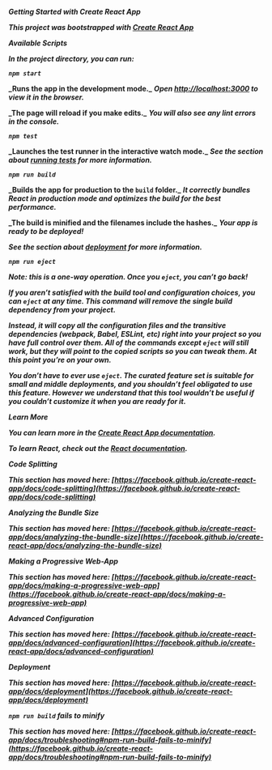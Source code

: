 **_Getting Started with Create React App_**

**_This project was bootstrapped with [Create React App](https://github.com/facebook/create-react-app)_**

**_Available Scripts_**

**_In the project directory, you can run:_**

**_`npm start`_**

**_Runs the app in the development mode.\_**
**_Open [http://localhost:3000](http://localhost:3000) to view it in the browser._**

**_The page will reload if you make edits.\_**
**_You will also see any lint errors in the console._**

**_`npm test`_**

**_Launches the test runner in the interactive watch mode.\_**
**_See the section about [running tests](https://facebook.github.io/create-react-app/docs/running-tests) for more information._**

**_`npm run build`_**

**_Builds the app for production to the `build` folder.\_**
**_It correctly bundles React in production mode and optimizes the build for the best performance._**

**_The build is minified and the filenames include the hashes.\_**
**_Your app is ready to be deployed!_**

**_See the section about [deployment](https://facebook.github.io/create-react-app/docs/deployment) for more information._**

**_`npm run eject`_**

**_Note: this is a one-way operation. Once you `eject`, you can’t go back!_**

**_If you aren’t satisfied with the build tool and configuration choices, you can `eject` at any time. This command will remove the single build dependency from your project._**

**_Instead, it will copy all the configuration files and the transitive dependencies (webpack, Babel, ESLint, etc) right into your project so you have full control over them. All of the commands except `eject` will still work, but they will point to the copied scripts so you can tweak them. At this point you’re on your own._**

**_You don’t have to ever use `eject`. The curated feature set is suitable for small and middle deployments, and you shouldn’t feel obligated to use this feature. However we understand that this tool wouldn’t be useful if you couldn’t customize it when you are ready for it._**

**_Learn More_**

**_You can learn more in the [Create React App documentation](https://facebook.github.io/create-react-app/docs/getting-started)._**

**_To learn React, check out the [React documentation](https://reactjs.org/)._**

**_Code Splitting_**

**_This section has moved here: [https://facebook.github.io/create-react-app/docs/code-splitting](https://facebook.github.io/create-react-app/docs/code-splitting)_**

**_Analyzing the Bundle Size_**

**_This section has moved here: [https://facebook.github.io/create-react-app/docs/analyzing-the-bundle-size](https://facebook.github.io/create-react-app/docs/analyzing-the-bundle-size)_**

**_Making a Progressive Web-App_**

**_This section has moved here: [https://facebook.github.io/create-react-app/docs/making-a-progressive-web-app](https://facebook.github.io/create-react-app/docs/making-a-progressive-web-app)_**

**_Advanced Configuration_**

**_This section has moved here: [https://facebook.github.io/create-react-app/docs/advanced-configuration](https://facebook.github.io/create-react-app/docs/advanced-configuration)_**

**_Deployment_**

**_This section has moved here: [https://facebook.github.io/create-react-app/docs/deployment](https://facebook.github.io/create-react-app/docs/deployment)_**

**_`npm run build` fails to minify_**

**_This section has moved here: [https://facebook.github.io/create-react-app/docs/troubleshooting#npm-run-build-fails-to-minify](https://facebook.github.io/create-react-app/docs/troubleshooting#npm-run-build-fails-to-minify)_**

